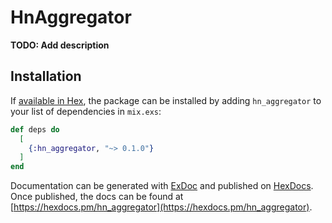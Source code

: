 # HnAggregator

**TODO: Add description**

## Installation

If [available in Hex](https://hex.pm/docs/publish), the package can be installed
by adding `hn_aggregator` to your list of dependencies in `mix.exs`:

```elixir
def deps do
  [
    {:hn_aggregator, "~> 0.1.0"}
  ]
end
```

Documentation can be generated with [ExDoc](https://github.com/elixir-lang/ex_doc)
and published on [HexDocs](https://hexdocs.pm). Once published, the docs can
be found at [https://hexdocs.pm/hn_aggregator](https://hexdocs.pm/hn_aggregator).

